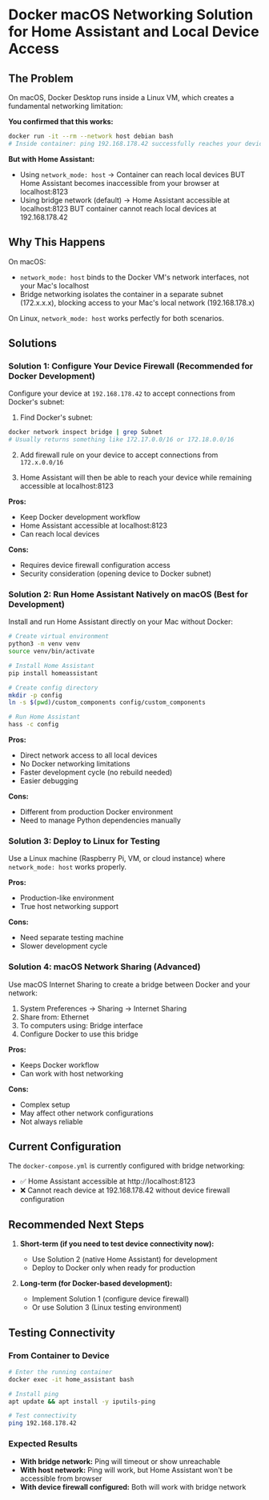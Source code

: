 # Docker macOS Networking Solution for Home Assistant and Local Device Access

## The Problem

On macOS, Docker Desktop runs inside a Linux VM, which creates a fundamental networking limitation:

**You confirmed that this works:**
```bash
docker run -it --rm --network host debian bash
# Inside container: ping 192.168.178.42 successfully reaches your device
```

**But with Home Assistant:**
- Using `network_mode: host` → Container can reach local devices BUT Home Assistant becomes inaccessible from your browser at localhost:8123
- Using bridge network (default) → Home Assistant accessible at localhost:8123 BUT container cannot reach local devices at 192.168.178.42

## Why This Happens

On macOS:
- `network_mode: host` binds to the Docker VM's network interfaces, not your Mac's localhost
- Bridge networking isolates the container in a separate subnet (172.x.x.x), blocking access to your Mac's local network (192.168.178.x)

On Linux, `network_mode: host` works perfectly for both scenarios.

## Solutions

### Solution 1: Configure Your Device Firewall (Recommended for Docker Development)

Configure your device at `192.168.178.42` to accept connections from Docker's subnet:

1. Find Docker's subnet:
```bash
docker network inspect bridge | grep Subnet
# Usually returns something like 172.17.0.0/16 or 172.18.0.0/16
```

2. Add firewall rule on your device to accept connections from `172.x.0.0/16`

3. Home Assistant will then be able to reach your device while remaining accessible at localhost:8123

**Pros:**
- Keep Docker development workflow
- Home Assistant accessible at localhost:8123
- Can reach local devices

**Cons:**
- Requires device firewall configuration access
- Security consideration (opening device to Docker subnet)

### Solution 2: Run Home Assistant Natively on macOS (Best for Development)

Install and run Home Assistant directly on your Mac without Docker:

```bash
# Create virtual environment
python3 -m venv venv
source venv/bin/activate

# Install Home Assistant
pip install homeassistant

# Create config directory
mkdir -p config
ln -s $(pwd)/custom_components config/custom_components

# Run Home Assistant
hass -c config
```

**Pros:**
- Direct network access to all local devices
- No Docker networking limitations
- Faster development cycle (no rebuild needed)
- Easier debugging

**Cons:**
- Different from production Docker environment
- Need to manage Python dependencies manually

### Solution 3: Deploy to Linux for Testing

Use a Linux machine (Raspberry Pi, VM, or cloud instance) where `network_mode: host` works properly.

**Pros:**
- Production-like environment
- True host networking support

**Cons:**
- Need separate testing machine
- Slower development cycle

### Solution 4: macOS Network Sharing (Advanced)

Use macOS Internet Sharing to create a bridge between Docker and your network:

1. System Preferences → Sharing → Internet Sharing
2. Share from: Ethernet
3. To computers using: Bridge interface
4. Configure Docker to use this bridge

**Pros:**
- Keeps Docker workflow
- Can work with host networking

**Cons:**
- Complex setup
- May affect other network configurations
- Not always reliable

## Current Configuration

The `docker-compose.yml` is currently configured with bridge networking:
- ✅ Home Assistant accessible at http://localhost:8123
- ❌ Cannot reach device at 192.168.178.42 without device firewall configuration

## Recommended Next Steps

1. **Short-term (if you need to test device connectivity now):**
   - Use Solution 2 (native Home Assistant) for development
   - Deploy to Docker only when ready for production

2. **Long-term (for Docker-based development):**
   - Implement Solution 1 (configure device firewall)
   - Or use Solution 3 (Linux testing environment)

## Testing Connectivity

### From Container to Device
```bash
# Enter the running container
docker exec -it home_assistant bash

# Install ping
apt update && apt install -y iputils-ping

# Test connectivity
ping 192.168.178.42
```

### Expected Results
- **With bridge network:** Ping will timeout or show unreachable
- **With host network:** Ping will work, but Home Assistant won't be accessible from browser
- **With device firewall configured:** Both will work with bridge network
